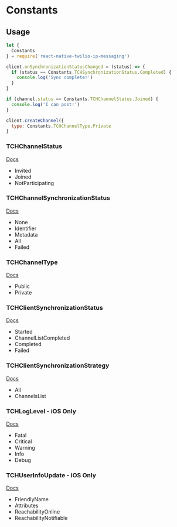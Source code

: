 # Constants

## Usage
```JavaScript
let {
  Constants
} = require('react-native-twilio-ip-messaging')

client.onSynchronizationStatusChanged = (status) => {
  if (status == Constants.TCHSynchronizationStatus.Completed) {
    console.log('Sync complete!')
  }
}

if (channel.status == Constants.TCHChannelStatus.Joined) {
  console.log('I can post!')
}

client.createChannel({
  type: Constants.TCHChannelType.Private
}
```

### TCHChannelStatus
[Docs](https://media.twiliocdn.com/sdk/ios/ip-messaging/releases/0.14.1/docs/Constants/TCHChannelStatus.html)
- Invited
- Joined
- NotParticipating

### TCHChannelSynchronizationStatus
[Docs](https://media.twiliocdn.com/sdk/ios/ip-messaging/releases/0.14.1/docs/Constants/TCHChannelSynchronizationStatus.html)
- None
- Identifier
- Metadata
- All
- Failed

### TCHChannelType
[Docs](https://media.twiliocdn.com/sdk/ios/ip-messaging/releases/0.14.1/docs/Constants/TCHChannelType.html)
- Public
- Private

### TCHClientSynchronizationStatus
[Docs](https://media.twiliocdn.com/sdk/ios/ip-messaging/releases/0.14.1/docs/Constants/TCHClientSynchronizationStatus.html)
- Started
- ChannelListCompleted
- Completed
- Failed

### TCHClientSynchronizationStrategy
[Docs](https://media.twiliocdn.com/sdk/ios/ip-messaging/releases/0.14.1/docs/Constants/TCHClientSynchronizationStrategy.html)
- All
- ChannelsList

### TCHLogLevel - iOS Only
[Docs](https://media.twiliocdn.com/sdk/ios/ip-messaging/releases/0.14.1/docs/Constants/TCHLogLevel.html)
- Fatal
- Critical
- Warning
- Info
- Debug

### TCHUserInfoUpdate - iOS Only
[Docs](https://media.twiliocdn.com/sdk/ios/ip-messaging/releases/0.14.2/docs/Constants/TCHUserInfoUpdate.html)
- FriendlyName
- Attributes
- ReachabilityOnline
- ReachabilityNotifiable

